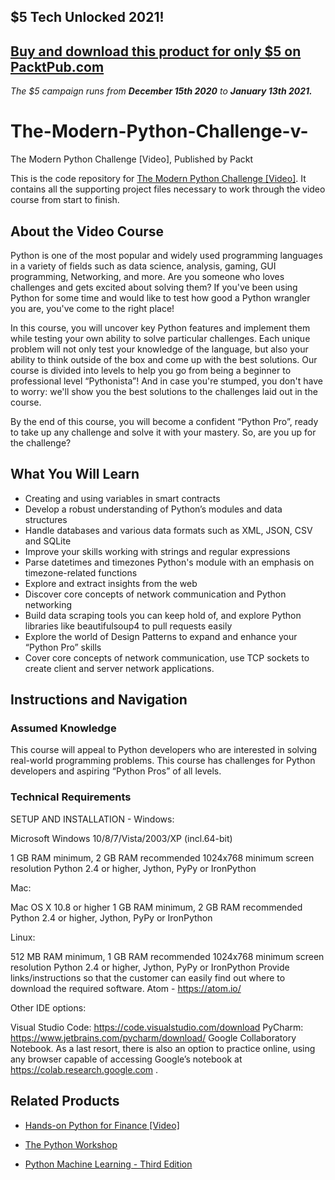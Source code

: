 ## $5 Tech Unlocked 2021!
[Buy and download this product for only $5 on PacktPub.com](https://www.packtpub.com/)
-----
*The $5 campaign         runs from __December 15th 2020__ to __January 13th 2021.__*

# The-Modern-Python-Challenge-v-
The Modern Python Challenge [Video], Published by Packt

This is the code repository for [The Modern Python Challenge [Video]](https://www.packtpub.com/in/business-other/the-modern-python-challenge-video). It contains all the supporting project files necessary to work through the video course from start to finish.

## About the Video Course

Python is one of the most popular and widely used programming languages in a variety of fields such as data science, analysis, gaming, GUI programming, Networking, and more. Are you someone who loves challenges and gets excited about solving them? If you've been using Python for some time and would like to test how good a Python wrangler you are, you've come to the right place!

In this course, you will uncover key Python features and implement them while testing your own ability to solve particular challenges. Each unique problem will not only test your knowledge of the language, but also your ability to think outside of the box and come up with the best solutions.
Our course is divided into levels to help you go from being a beginner to professional level “Pythonista”! And in case you're stumped, you don't have to worry: we'll show you the best solutions to the challenges laid out in the course.

By the end of this course, you will become a confident “Python Pro”, ready to take up any challenge and solve it with your mastery. So, are you up for the challenge?


<H2>What You Will Learn</H2>
<DIV class=book-info-will-learn-text>
<UL>
<LI><SPAN style="BACKGROUND-COLOR: transparent">Creating and using variables in smart contracts</SPAN> 
<LI> Develop a robust understanding of Python’s modules and data structures
<LI> Handle databases and various data formats such as XML, JSON, CSV and SQLite
<LI>Improve your skills working with strings and regular expressions
<LI>Parse datetimes and timezones Python's module with an emphasis on timezone-related functions
<LI>Explore and extract insights from the web
<LI>Discover core concepts of network communication and Python networking
<LI>Build data scraping tools you can keep hold of, and explore Python libraries like beautifulsoup4 to pull requests easily
<LI>Explore the world of Design Patterns to expand and enhance your “Python Pro” skills
<LI>Cover core concepts of network communication, use TCP sockets to create client and server network applications.
  </LI></UL></DIV>

## Instructions and Navigation
### Assumed Knowledge

This course will appeal to Python developers who are interested in solving real-world programming problems. This course has challenges for Python developers and aspiring “Python Pros” of all levels.

### Technical Requirements

SETUP AND INSTALLATION - 
Windows:

Microsoft Windows 10/8/7/Vista/2003/XP (incl.64-bit)

1 GB RAM minimum, 2 GB RAM recommended
1024x768 minimum screen resolution
Python 2.4 or higher, Jython, PyPy or IronPython


 
Mac:

Mac OS X 10.8 or higher
1 GB RAM minimum, 2 GB RAM recommended
Python 2.4 or higher, Jython, PyPy or IronPython

Linux:

512 MB RAM minimum, 1 GB RAM recommended
1024x768 minimum screen resolution
Python 2.4 or higher, Jython, PyPy or IronPython
Provide links/instructions so that the customer can easily find out where to download the required software.
Atom -   https://atom.io/ 


Other IDE options:

Visual Studio Code: https://code.visualstudio.com/download
PyCharm:  https://www.jetbrains.com/pycharm/download/
Google Collaboratory Notebook. As a last resort, there is also an option to practice online, using any browser capable of accessing Google’s notebook at https://colab.research.google.com .

## Related Products
* [Hands-on Python for Finance [Video]](https://www.packtpub.com/in/application-development/hands-python-finance-video)

* [The Python Workshop](https://www.packtpub.com/in/programming/the-python-workshop)

* [Python Machine Learning - Third Edition](https://www.packtpub.com/in/data/python-machine-learning-third-edition)



